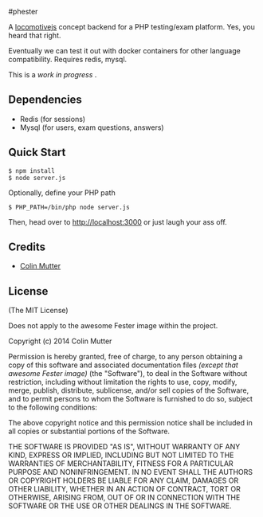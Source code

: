 #phester

A [locomotivejs](http://locomotivejs.org/) concept backend for a PHP testing/exam platform.  Yes, you heard that right.  

Eventually we can test it out with docker containers for other language compatibility. 
Requires redis, mysql.

This is a *work in progress* .


## Dependencies
- Redis (for sessions)
- Mysql (for users, exam questions, answers)



## Quick Start

    $ npm install
    $ node server.js
    
Optionally, define your PHP path

    $ PHP_PATH=/bin/php node server.js
    
Then, head over to [http://localhost:3000](http://localhost:3000) or just laugh your ass off.


## Credits

  - [Colin Mutter](http://github.com/colinmutter)

## License

(The MIT License)

Does not apply to the awesome Fester image within the project.

Copyright (c) 2014 Colin Mutter 

Permission is hereby granted, free of charge, to any person obtaining a copy of
this software and associated documentation files *(except that awesome Fester image)* (the "Software"), to deal in
the Software without restriction, including without limitation the rights to
use, copy, modify, merge, publish, distribute, sublicense, and/or sell copies of
the Software, and to permit persons to whom the Software is furnished to do so,
subject to the following conditions:

The above copyright notice and this permission notice shall be included in all
copies or substantial portions of the Software.

THE SOFTWARE IS PROVIDED "AS IS", WITHOUT WARRANTY OF ANY KIND, EXPRESS OR
IMPLIED, INCLUDING BUT NOT LIMITED TO THE WARRANTIES OF MERCHANTABILITY, FITNESS
FOR A PARTICULAR PURPOSE AND NONINFRINGEMENT. IN NO EVENT SHALL THE AUTHORS OR
COPYRIGHT HOLDERS BE LIABLE FOR ANY CLAIM, DAMAGES OR OTHER LIABILITY, WHETHER
IN AN ACTION OF CONTRACT, TORT OR OTHERWISE, ARISING FROM, OUT OF OR IN
CONNECTION WITH THE SOFTWARE OR THE USE OR OTHER DEALINGS IN THE SOFTWARE.